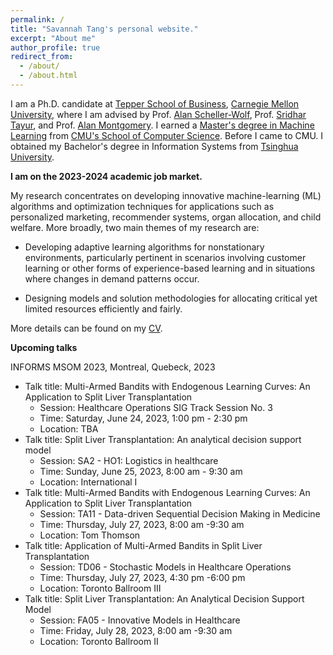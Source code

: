 ```yaml
---
permalink: /
title: "Savannah Tang's personal website."
excerpt: "About me"
author_profile: true
redirect_from: 
  - /about/
  - /about.html
---
```


I am a Ph.D. candidate at [Tepper School of Business](https://www.cmu.edu/tepper/), [Carnegie Mellon University](https://www.cmu.edu/), where I am advised by Prof. [Alan Scheller-Wolf](https://www.cmu.edu/tepper/faculty-and-research/faculty-by-area/profiles/scheller-wolf-alan.html), Prof. [Sridhar Tayur](https://www.cmu.edu/tepper/faculty-and-research/faculty-by-area/profiles/tayur-sridhar.html), and Prof. [Alan Montgomery](https://www.cmu.edu/tepper/faculty-and-research/faculty-by-area/profiles/montgomery-alan.html). I earned a [Master's degree in Machine Learning](https://www.ml.cmu.edu/academics/machine-learning-masters-curriculum.html) from [CMU's School of Computer Science](https://www.cs.cmu.edu/).  Before I came to CMU. I obtained my Bachelor's degree in Information Systems from [Tsinghua University](https://www.tsinghua.edu.cn/en/index.htm). 

**I am on the 2023-2024 academic job market.**

My research concentrates on developing innovative machine-learning (ML) algorithms and optimization techniques for applications such as personalized marketing, recommender systems, organ allocation, and child welfare. 
More broadly, two main themes of my research are:

* Developing adaptive learning algorithms for nonstationary environments, particularly pertinent in scenarios involving customer learning or other forms of experience-based learning and in situations where changes in demand patterns occur.

* Designing models and solution methodologies for allocating critical yet limited resources efficiently and fairly.

More details can be found on my [CV](../files/Tang_Yanhan_20230601.pdf).

**Upcoming talks**

INFORMS MSOM 2023, Montreal, Quebeck, 2023

* Talk title: Multi-Armed Bandits with Endogenous Learning Curves: An Application to Split Liver Transplantation
  * Session: Healthcare Operations SIG Track Session No. 3
  * Time: Saturday, June 24, 2023, 1:00 pm - 2:30 pm
  * Location: TBA
* Talk title: Split Liver Transplantation: An analytical decision support model
  - Session: SA2 - HO1: Logistics in healthcare
  - Time: Sunday, June 25, 2023, 8:00 am - 9:30 am
  - Location: International I
* Talk title: Multi-Armed Bandits with Endogenous Learning Curves: An Application to Split Liver Transplantation
  * Session: TA11 - Data-driven Sequential Decision Making in Medicine
  * Time: Thursday, July 27, 2023, 8:00 am -9:30 am
  * Location: Tom Thomson
* Talk title: Application of Multi-Armed Bandits in Split Liver Transplantation
  * Session: TD06 - Stochastic Models in Healthcare Operations
  * Time: Thursday, July 27, 2023, 4:30 pm -6:00 pm
  * Location: Toronto Ballroom III
* Talk title: Split Liver Transplantation: An Analytical Decision Support Model
  * Session: FA05 - Innovative Models in Healthcare
  * Time: Friday, July 28, 2023, 8:00 am -9:30 am
  * Location: Toronto Ballroom II
